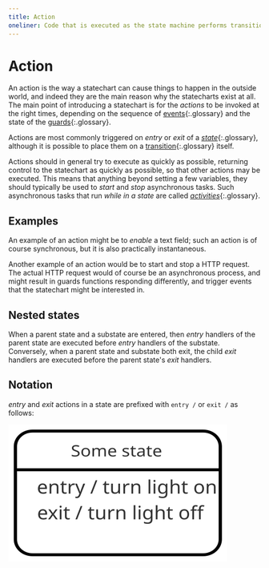 ```yaml
---
title: Action
oneliner: Code that is executed as the state machine performs transitions
---
```


# Action

An action is the way a statechart can cause things to happen in the outside world, and indeed they are the main reason why the statecharts exist at all.  The main point of introducing a statechart is for the _actions_ to be invoked at the right times, depending on the sequence of [events](event.html){:.glossary} and the state of the [guards](guard.html){:.glossary}.

Actions are most commonly triggered on _entry_ or _exit_ of a [*state*](state.html){:.glossary}, although it is possible to place them on a [transition](transition.html){:.glossary} itself.

Actions should in general try to execute as quickly as possible, returning control to the statechart as quickly as possible, so that other actions may be executed.  This means that anything beyond setting a few variables, they should typically be used to _start_ and _stop_ asynchronous tasks.  Such asynchronous tasks that run _while in a state_ are called [*activities*](activity.html){:.glossary}.

## Examples

An example of an action might be to _enable_ a text field; such an action is of course synchronous, but it is also practically instantaneous.

Another example of an action would be to start and stop a HTTP request.  The actual HTTP request would of course be an asynchronous process, and might result in guards functions responding differently, and trigger events that the statechart might be interested in.

## Nested states

When a parent state and a substate are entered, then _entry_ handlers of the parent state are executed before _entry_ handlers of the substate.  Conversely, when a parent state and substate both exit, the child _exit_ handlers are executed before the parent state's _exit_ handlers.

## Notation

_entry_ and _exit_ actions in a state are prefixed with `entry /` or `exit /` as follows:

![Diagram depicting entry and exit handlers](entry-exit.svg)
